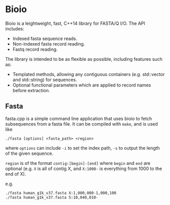 # Bioio #

Bioio is a leightweight, fast, C++14 library for FASTA/Q I/O. The API includes:

* Indexed fasta sequence reads.
* Non-indexed fasta record reading.
* Fastq record reading.

The library is intended to be as flexible as possible, including features such as:

* Templated methods, allowing any contiguous containers (e.g. std::vector and std::string) for sequences.
* Optional functional parameters which are applied to record names before extraction.

## Fasta ##

fasta.cpp is a simple command line application that uses bioio to fetch subsequences from a fasta file. It can be compiled with `make`, and is used like

    ./fasta [options] <fasta_path> <region>

where `options` can include `-i` to set the index path, `-s` to output the length of the given sequence.

`region` is of the format `contig:[begin]-[end]` where `begin` and `end` are optional (e.g. `X` is all of contig X, and `X:1000-` is everything from 1000 to the end of X).

e.g.

    ./fasta human_g1k_v37.fasta X:1,000,000-1,000,100
    ./fasta human_g1k_v37.fasta 5:10,040,010-
